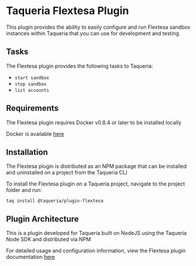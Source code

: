 # Taqueria Flextesa Plugin

This plugin provides the ability to easily configure and run Flextesa sandbox instances within Taqueria that you can use for development and testing

## Tasks

The Flextesa plugin provides the following tasks to Taqueria:
- `start sandbox`
- `stop sandbox`
- `list accounts`

## Requirements

The Flextesa plugin requires Docker v0.8.4 or later to be installed locally

Docker is available [here](https://www.docker.com/)

## Installation

The Flextesa plugin is distributed as an NPM package that can be installed and uninstalled on a project from the Taqueria CLI

To install the Flextesa plugin on a Taqueria project, navigate to the project folder and run:
```shell
taq install @taqueria/plugin-flextesa
```

## Plugin Architecture

This is a plugin developed for Taqueria built on NodeJS using the Taqueria Node SDK and distributed via NPM

For detailed usage and configuration information, view the Flextesa plugin documentation [here](https://taqueria.io/docs/plugins/plugin-flextesa) 